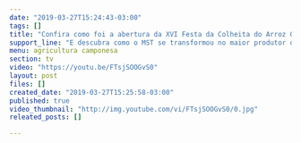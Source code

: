 ```yaml
---
date: "2019-03-27T15:24:43-03:00"
tags: []
title: "Confira como foi a abertura da XVI Festa da Colheita do Arroz Orgânico!"
support_line: "E descubra como o MST se transformou no maior produtor de arroz orgânico da América Latina! "
menu: agricultura camponesa
section: tv
video: "https://youtu.be/FTsjSOOGvS0"
layout: post
files: []
created_date: "2019-03-27T15:25:58-03:00"
published: true
video_thumbnail: "http://img.youtube.com/vi/FTsjSOOGvS0/0.jpg"
releated_posts: []

---
```

